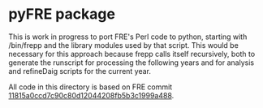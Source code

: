 # pyFRE package

This is work in progress to port FRE's Perl code to python, starting with /bin/frepp and the library modules used by that script. This would be necessary for this approach because frepp calls itself recursively, both to generate the runscript for processing the following years and for analysis and refineDaig scripts for the current year. 

All code in this directory is based on FRE commit [11815a0ccd7c90c80d12044208fb5b3c1999a488](https://github.com/NOAA-GFDL/FRE/commit/11815a0ccd7c90c80d12044208fb5b3c1999a488).

